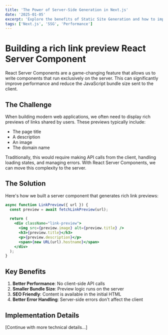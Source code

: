 ```yaml
---
title: 'The Power of Server-Side Generation in Next.js'
date: '2025-01-05'
excerpt: 'Explore the benefits of Static Site Generation and how to implement it in your Next.js applications.'
tags: ['Next.js', 'SSG', 'Performance']
---
```


# Building a rich link preview React Server Component

React Server Components are a game-changing feature that allows us to write components that run exclusively on the server. This can significantly improve performance and reduce the JavaScript bundle size sent to the client.

## The Challenge

When building modern web applications, we often need to display rich previews of links shared by users. These previews typically include:

- The page title
- A description
- An image
- The domain name

Traditionally, this would require making API calls from the client, handling loading states, and managing errors. With React Server Components, we can move this complexity to the server.

## The Solution

Here's how we built a server component that generates rich link previews:

```jsx
async function LinkPreview({ url }) {
  const preview = await fetchLinkPreview(url);
  
  return (
    <div className="link-preview">
      <img src={preview.image} alt={preview.title} />
      <h3>{preview.title}</h3>
      <p>{preview.description}</p>
      <span>{new URL(url).hostname}</span>
    </div>
  );
}
```

## Key Benefits

1. **Better Performance**: No client-side API calls
2. **Smaller Bundle Size**: Preview logic runs on the server
3. **SEO Friendly**: Content is available in the initial HTML
4. **Better Error Handling**: Server-side errors don't affect the client

## Implementation Details

[Continue with more technical details...]
